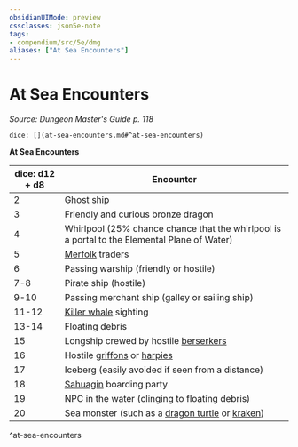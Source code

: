 ```yaml
---
obsidianUIMode: preview
cssclasses: json5e-note
tags:
- compendium/src/5e/dmg
aliases: ["At Sea Encounters"]
---
```

# At Sea Encounters
*Source: Dungeon Master's Guide p. 118* 

`dice: [](at-sea-encounters.md#^at-sea-encounters)`

**At Sea Encounters**

| dice: d12 + d8 | Encounter |
|----------------|-----------|
| 2 | Ghost ship |
| 3 | Friendly and curious bronze dragon |
| 4 | Whirlpool (25% chance chance that the whirlpool is a portal to the Elemental Plane of Water) |
| 5 | [Merfolk](z_compendium/bestiary/humanoid/merfolk.md) traders |
| 6 | Passing warship (friendly or hostile) |
| 7-8 | Pirate ship (hostile) |
| 9-10 | Passing merchant ship (galley or sailing ship) |
| 11-12 | [Killer whale](z_compendium/bestiary/beast/killer-whale.md) sighting |
| 13-14 | Floating debris |
| 15 | Longship crewed by hostile [berserkers](z_compendium/bestiary/humanoid/berserker.md) |
| 16 | Hostile [griffons](z_compendium/bestiary/monstrosity/griffon.md) or [harpies](z_compendium/bestiary/monstrosity/harpy.md) |
| 17 | Iceberg (easily avoided if seen from a distance) |
| 18 | [Sahuagin](z_compendium/bestiary/humanoid/sahuagin.md) boarding party |
| 19 | NPC in the water (clinging to floating debris) |
| 20 | Sea monster (such as a [dragon turtle](z_compendium/bestiary/dragon/dragon-turtle.md) or [kraken](z_compendium/bestiary/monstrosity/kraken.md)) |
^at-sea-encounters